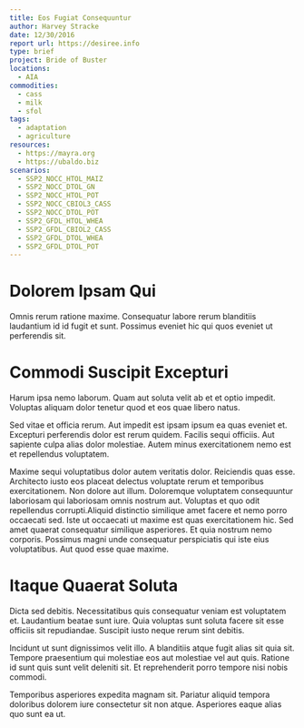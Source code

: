 ```yaml
---
title: Eos Fugiat Consequuntur
author: Harvey Stracke
date: 12/30/2016
report url: https://desiree.info
type: brief
project: Bride of Buster
locations:
  - AIA
commodities:
  - cass
  - milk
  - sfol
tags:
  - adaptation
  - agriculture
resources:
  - https://mayra.org
  - https://ubaldo.biz
scenarios:
  - SSP2_NOCC_HTOL_MAIZ
  - SSP2_NOCC_DTOL_GN
  - SSP2_NOCC_HTOL_POT
  - SSP2_NOCC_CBIOL3_CASS
  - SSP2_NOCC_DTOL_POT
  - SSP2_GFDL_HTOL_WHEA
  - SSP2_GFDL_CBIOL2_CASS
  - SSP2_GFDL_DTOL_WHEA
  - SSP2_GFDL_DTOL_POT
---
```

# Dolorem Ipsam Qui
Omnis rerum ratione maxime. Consequatur labore rerum blanditiis laudantium id id fugit et sunt. Possimus eveniet hic qui quos eveniet ut perferendis sit.

# Commodi Suscipit Excepturi
Harum ipsa nemo laborum. Quam aut soluta velit ab et et optio impedit. Voluptas aliquam dolor tenetur quod et eos quae libero natus.
 Sed vitae et officia rerum. Aut impedit est ipsam ipsum ea quas eveniet et. Excepturi perferendis dolor est rerum quidem. Facilis sequi officiis. Aut sapiente culpa alias dolor molestiae. Autem minus exercitationem nemo est et repellendus voluptatem.
 Maxime sequi voluptatibus dolor autem veritatis dolor. Reiciendis quas esse. Architecto iusto eos placeat delectus voluptate rerum et temporibus exercitationem. Non dolore aut illum. Doloremque voluptatem consequuntur laboriosam qui laboriosam omnis nostrum aut. Voluptas et quo odit repellendus corrupti.Aliquid distinctio similique amet facere et nemo porro occaecati sed. Iste ut occaecati ut maxime est quas exercitationem hic. Sed amet quaerat consequatur similique asperiores. Et quia nostrum nemo corporis. Possimus magni unde consequatur perspiciatis qui iste eius voluptatibus. Aut quod esse quae maxime.

# Itaque Quaerat Soluta
Dicta sed debitis. Necessitatibus quis consequatur veniam est voluptatem et. Laudantium beatae sunt iure. Quia voluptas sunt soluta facere sit esse officiis sit repudiandae. Suscipit iusto neque rerum sint debitis.
 Incidunt ut sunt dignissimos velit illo. A blanditiis atque fugit alias sit quia sit. Tempore praesentium qui molestiae eos aut molestiae vel aut quis. Ratione id sunt quis sunt velit deleniti sit. Et reprehenderit porro tempore nisi nobis commodi.
 Temporibus asperiores expedita magnam sit. Pariatur aliquid tempora doloribus dolorem iure consectetur sit non atque. Asperiores eaque alias quo sunt ea ut.
